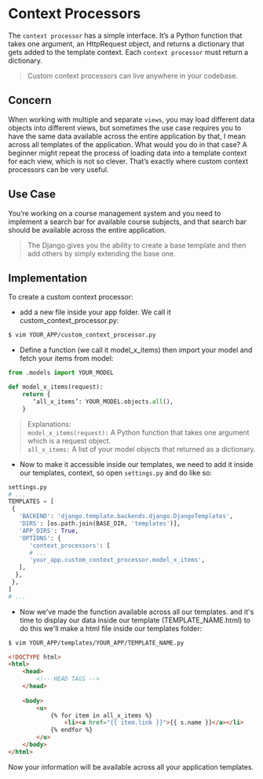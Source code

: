 # Context Processors

The `context processor` has a simple interface. It’s a Python function that takes one argument, an HttpRequest object, and returns a dictionary that gets added to the template context. Each `context processor` must return a dictionary.

> Custom context processors can live anywhere in your codebase.


## Concern

When working with multiple and separate `views`, you may load different data objects into different views, but sometimes the use case requires you to have the same data available across the entire application by that, I mean across all templates of the application. What would you do in that case? A beginner might repeat the process of loading data into a template context for each view, which is not so clever. That’s exactly where custom context processors can be very useful.


## Use Case

You’re working on a course management system and you need to implement a search bar for available course subjects, and that search bar should be available across the entire application. 

> The Django gives you the ability to create a base template and then add others by simply extending the base one.

## Implementation

To create a custom context processor:

- add a new file inside your app folder. We call it custom_context_processor.py:

```bash
$ vim YOUR_APP/custom_context_processor.py
```

- Define a function (we call it model_x_items) then import your model and fetch your items from model:

```python
from .models import YOUR_MODEL

def model_x_items(request):
    return {
       ‘all_x_items’: YOUR_MODEL.objects.all(),
    }
```

> Explanations: <br>
    `model_x_items(request):` A Python function that takes one argument which is a request object. <br>
    `all_x_items:` A list of your model objects that returned as a dictionary.


- Now to make it accessible inside our templates, we need to add it inside our templates, context, so open `settings.py` and do like so:

```python
settings.py
# ...
TEMPLATES = [
 {
   'BACKEND': 'django.template.backends.django.DjangoTemplates',
   'DIRS': [os.path.join(BASE_DIR, 'templates')],
   'APP_DIRS': True,
   'OPTIONS': {
      'context_processors': [
      # ...
      'your_app.custom_context_processor.model_x_items',
   ],
  },
 },
]
# ...
```

- Now we've made the function available across all our templates. and it's time to display our data inside our template (TEMPLATE_NAME.html) to do this we'll make a html file inside our templates folder:

```bash
$ vim YOUR_APP/templates/YOUR_APP/TEMPLATE_NAME.py
```

```html
<!DOCTYPE html>
<html>
	<head>
		<!-- HEAD TAGS -->
	</head>
	
	<body>
		<u>
			{% for item in all_x_items %}
				<li><a href="{{ item.link }}">{{ s.name }}</a></li>
			{% endfor %}
		</u>
	</body>
</html>
```

Now your information will be available across all your application templates.
